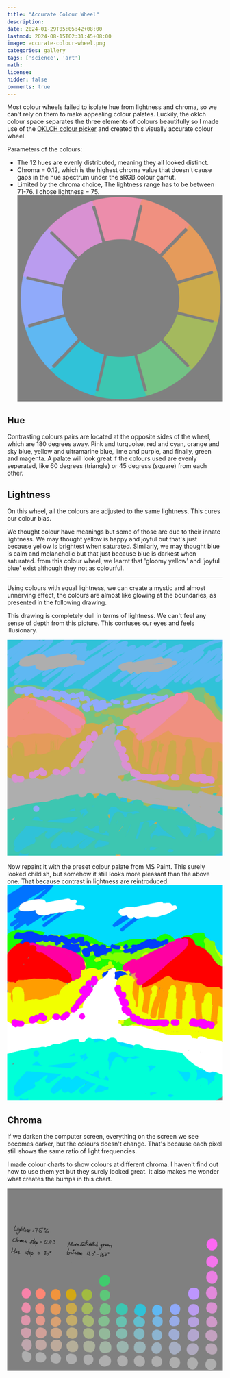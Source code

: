 ```yaml
---
title: "Accurate Colour Wheel"
description: 
date: 2024-01-29T05:05:42+08:00
lastmod: 2024-08-15T02:31:45+08:00
image: accurate-colour-wheel.png
categories: gallery
tags: ['science', 'art']
math: 
license: 
hidden: false
comments: true
---
```


Most colour wheels failed to isolate hue from lightness and chroma, so we can't rely on them to make appealing colour palates. Luckily, the oklch colour space separates the three elements of colours beautifully so I made use of the [OKLCH colour picker](https://oklch.com) and created this visually accurate colour wheel. 

Parameters of the colours:
- The 12 hues are evenly distributed, meaning they all looked distinct.
- Chroma = 0.12, which is the highest chroma value that doesn't cause gaps in the hue spectrum under the sRGB colour gamut. 
- Limited by the chroma choice, The lightness range has to be between 71-76. I chose lightness = 75.
![oklch-colour-wheel](accurate-colour-wheel.png)

## Hue
Contrasting colours pairs are located at the opposite sides of the wheel, which are 180 degrees away. Pink and turquoise, red and cyan, orange and sky blue, yellow and ultramarine blue, lime and purple, and finally, green and magenta. A palate will look great if the colours used are evenly seperated, like 60 degrees (triangle) or 45 degress (square) from each other. 
## Lightness
On this wheel, all the colours are adjusted to the same lightness. This cures our colour bias.

We thought colour have meanings but some of those are due to their innate lightness. We may thought yellow is happy and joyful but that's just because yellow is brightest when saturated. Similarly, we may thought blue is calm and melancholic but that just because blue is darkest when saturated. from this colour wheel, we learnt that 'gloomy yellow' and 'joyful blue' exist although they not as colourful. 

*** 

Using colours with equal lightness, we can create a mystic and almost unnerving effect, the colours are almost like glowing at the boundaries, as presented in the following drawing.

This drawing is completely dull in terms of lightness. We can't feel any sense of depth from this picture. This confuses our eyes and feels illusionary.

![no-contrast](no-contrast.png)


Now repaint it with the preset colour palate from MS Paint. This surely looked childish, but somehow it still looks more pleasant than the above one. That because contrast in lightness are reintroduced.
![naive-contrast](naive-contrast.png)

## Chroma

If we darken the computer screen, everything on the screen we see becomes darker, but the colours doesn't change. That's because each pixel still shows the same ratio of light frequencies.

I made colour charts to show colours at different chroma. I haven't find out how to use them yet but they surely looked great. It also makes me wonder what creates the bumps in this chart.

![value-intensity-chart](value-intensity-chart.png)


